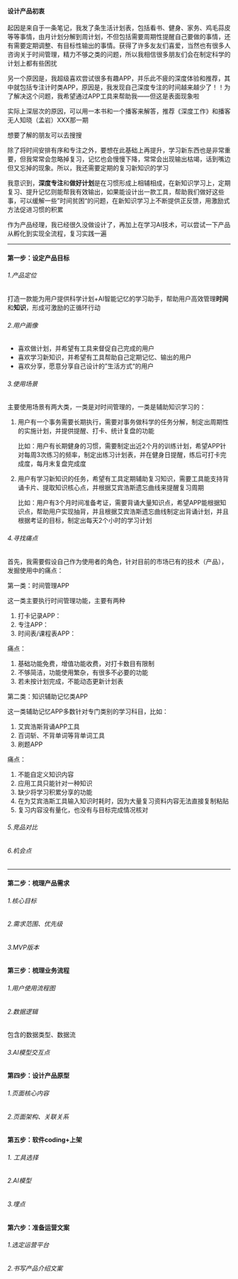 #### 设计产品初衷

起因是来自于一条笔记，我发了条生活计划表，包括看书、健身、家务、鸡毛蒜皮等等事情，由月计划分解到周计划，不但包括需要周期性提醒自己要做的事情，还有需要定期调整、有目标性输出的事情。获得了许多友友们喜爱，当然也有很多人咨询关于时间管理，精力不够之类的问题，所以我相信很多朋友们会在制定科学的计划上都有些困扰

另一个原因是，我超级喜欢尝试很多有趣APP，并乐此不疲的深度体验和推荐，其中就包括专注计时类APP，原因是，我发现自己深度专注的时间越来越少了！！为了解决这个问题，我希望通过APP工具来帮助我——但这是表面现象啦

实际上深层次的原因，可以用一本书和一个播客来解答，推荐《深度工作》和播客无人知晓（孟岩）XXX那一期

想要了解的朋友可以去搜搜

除了将时间安排有序和专注之外，要想在此基础上再提升，学习新东西也是非常重要，但我常常会忽略掉复习，记忆也会慢慢下降，常常会出现输出枯竭，话到嘴边但又忘掉的现象。所以，我还需要定期的复习新知识的学习

我意识到，**深度专注**和**做好计划**是在习惯形成上相辅相成，在新知识学习上，定期复习、提升记忆则能帮我有效输出，如果能设计出一款工具，帮助我们做好这些事，可以缓解一些”时间贫困“的问题，在新知识学习上不断提供正反馈，用激励式方法促进习惯的积累

作为产品经理，我已经很久没做设计了，再加上在学习AI技术，可以尝试一下产品从孵化到实现全流程，复习实践一遍

***



#### 第一步：设定产品目标

###### 1.产品定位

打造一款能为用户提供科学计划+AI智能记忆的学习助手，帮助用户高效管理**时间**和**知识**，形成可激励的正循环行动 

###### 2.用户画像

- 喜欢做计划，并希望有工具来督促自己完成的用户
- 喜欢学习新知识，并希望有工具帮助自己定期记忆、输出的用户
- 喜欢分享，愿意分享自己设计的”生活方式“的用户

###### 3.使用场景

主要使用场景有两大类，一类是对时间管理的，一类是辅助知识学习的：

1. 用户有一个事务需要长期执行，需要对事务做科学的任务分解，制定出周期性的实施计划，并提供提醒、打卡、统计复盘的功能

   比如：用户有长期健身的习惯，需要制定出近2个月的训练计划，希望APP针对每周3次练习的频率，制定出练习计划表，并在健身日提醒，练后可打卡完成度，每月末复盘完成度

2. 用户有学习新知识的任务，希望有工具定期辅助复习知识，需要工具能支持背诵卡片、提取知识核心点，并根据艾宾浩斯遗忘曲线来提醒复习周期

   比如：用户有3个月时间准备考证，需要背诵大量知识点，希望APP能根据知识点，帮助用户实现抽背，并且根据艾宾浩斯遗忘曲线制定出背诵计划，并且根据考证的目标，制定出每天2个小时的学习计划

###### 4.寻找痛点

首先，我需要假设自己作为使用者的角色，针对目前的市场已有的技术（产品），发掘使用中的痛点：

第一类：时间管理APP

这一类主要执行时间管理功能，主要有两种

1. 打卡记录APP：
2. 专注APP：
3. 时间表/课程表APP：


痛点：

1. 基础功能免费，增值功能收费，对打卡数目有限制
2. 不够简洁，功能使用繁杂，有很多不必要的功能
3. 若未按计划完成，不能动态更新计划表



第二类：知识辅助记忆类APP

这一类辅助记忆APP多数针对专门类别的学习科目，比如：

1. 艾宾浩斯背诵APP工具
2. 百词斩、不背单词等背单词工具
3. 刷题APP

痛点：

1. 不能自定义知识内容
2. 应用工具只能针对一种知识
3. 缺少将学习积累分享的功能
4. 在为艾宾浩斯工具输入知识时耗时，因为大量复习资料内容无法直接复制粘贴
5. 复习内容没有量化，也没有与目标完成情况核对

###### 5.竞品对比



###### 6.机会点

***



#### 第二步：梳理产品需求

###### 1.核心目标

###### 2.需求范围、优先级

###### 3.MVP版本

#### 第三步：梳理业务流程

###### 1.用户使用流程图

###### 2.数据逻辑

包含的数据类型、数据流

###### 3.AI模型交互点

#### 第四步：设计产品原型

###### 1.页面核心内容

###### 2.页面架构、关联关系



#### 第五步：软件coding+上架

###### 1. 工具选择

###### 2.AI模型

###### 3.埋点

#### 第六步：准备运营文案

###### 1.选定运营平台

###### 2.书写产品介绍文案